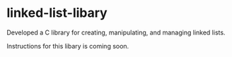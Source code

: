 # linked-list-libary
Developed a C library for creating, manipulating, and managing linked lists.

Instructions for this libary is coming soon.
